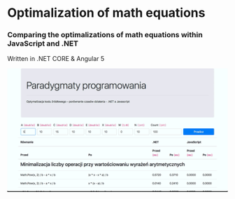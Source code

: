 # Optimalization of math equations
### Comparing the optimalizations of math equations within JavaScript and .NET

Written in .NET CORE & Angular 5


![Alt Text](https://github.com/nalepek/PP_Optimalization/raw/master/Optimalization.gif)
